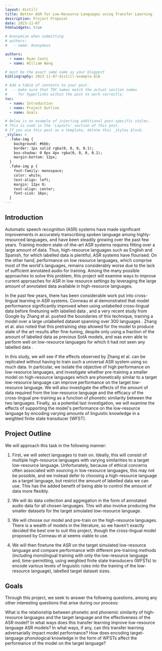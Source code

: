 ```yaml
---
layout: distill
title: Better ASR for Low-Resource Languages using Transfer Learning
description: Project Proposal
date: 2023-11-07
htmlwidgets: true

# Anonymize when submitting
# authors:
#   - name: Anonymous

authors:
  - name: Ryan Conti
  - name: William Wang

# must be the exact same name as your blogpost
bibliography: 2023-11-07-distill-example.bib

# Add a table of contents to your post.
#   - make sure that TOC names match the actual section names
#     for hyperlinks within the post to work correctly.
toc:
  - name: Introduction
  - name: Project Outline
  - name: Goals

# Below is an example of injecting additional post-specific styles.
# This is used in the 'Layouts' section of this post.
# If you use this post as a template, delete this _styles block.
_styles: >
  .fake-img {
    background: #bbb;
    border: 1px solid rgba(0, 0, 0, 0.1);
    box-shadow: 0 0px 4px rgba(0, 0, 0, 0.1);
    margin-bottom: 12px;
  }
  .fake-img p {
    font-family: monospace;
    color: white;
    text-align: left;
    margin: 12px 0;
    text-align: center;
    font-size: 16px;
  }
---
```


## Introduction

Automatic speech recognition (ASR) systems have made significant improvements in accurately transcribing spoken language among highly-resourced languages, and have been steadily growing over the past few years. Training modern state-of-the-art ASR systems requires fitting over a large amount of data. Thus, high-resource languages such as English and Spanish, for which labelled data is plentiful, ASR systems have flourised. On the other hand, performance on low resource languages, which comprise most of the world's languages, remains considerably worse due to the lack of sufficient annotated audio for training. Among the many possible approaches to solve this problem, this project will examine ways to improve current approaches for ASR in low resource settings by leveraging the large amount of annotated data available in high-resource languages.

In the past few years, there has been considerable work put into cross-lingual learning in ASR systems. Conneau et al demonstrated that model performance significantly improved when using unlabelled cross-lingual data before finetuning with labelled data <d-cite key='conneau2020unsupervised'><d-cite>, and a very recent study from Google by Zhang et al. pushed the boundaries of this technique, training a model over a large unlabelled dataset spanning over 300 languages <d-cite key='zhang2023google'><d-cite>. Zhang et al. also noted that this pretraining step allowed for the model to produce state of the art results after fine-tuning, despite only using a fraction of the amount of labelled data as previous SotA models, and was even able to perform well on low-resource languages for which it had not seen any labelled data <d-cite key='zhang2023google'><d-cite>.

In this study, we will see if the effects observed by Zhang et al. can be replicated without having to train such a universal ASR system using so much data. In particular, we isolate the objective of high performance on low-resource languages, and investigate whether pre-training a smaller model on high-resource languages which are phonetically similar to a target low-resource language can improve performance on the target low-resource language. We will also investigate the effects of the amount of data required from the low-resource language and the efficacy of the cross-lingual pre-training as a function of phonetic similarity between the two languages. Finally, as a potential last investigation, we will examine the effects of supporting the model's performance on the low-resource language by encoding varying amounts of linguistic knowledge in a weighted finite state transducer (WFST).

## Project Outline

We will approach this task in the following manner:

1. First, we will select languages to train on. Ideally, this will consist of multiple high-resource languages with varying similarities to a target low-resource language. Unfortunately, because of ethical concerns often associated with sourcing in low-resource languages, this may not be possible, and we instead defer to choosing a high-resource language as a target language, but restrict the amount of labelled data we can use. This has the added benefit of being able to control the amount of data more flexibly.

2. We will do data collection and aggregation in the form of annotated audio data for all chosen languages. This will also involve producing the smaller datasets for the target simulated low-resource language.

3. We will choose our model and pre-train on the high-resource languages. There is a wealth of models in the literature, so we haven't exactly decided the best one to suit this project, though the cross-lingual model proposed by Conneau et al <d-cite key='conneau2020unsupervised'><d-cite> seems viable to use.

4. We will then finetune the ASR on the target simulated low-resource language and compare performance with different pre-training methods (including monolingual training with only the low-resource language and, time-permitting, using weighted finite state transducers (WFSTs) to encode various levels of linguistic rules into the training of the low-resource language), labelled target dataset sizes.

## Goals

Through this project, we seek to answer the following questions, among any other interesting questions that arise during our process:

What is the relationship between phonetic and phonemic similarity of high-resource languages and the target language and the effectiveness of the ASR model? In what ways does this transfer learning improve low-resource language ASR models? In what ways, if any, can this transfer learning adversarially impact model performance? How does encoding target-language phonological knowledge in the form of WFSTs affect the performance of the model on the target language?
